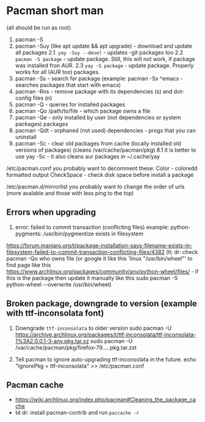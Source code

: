 # Pacman short man
(all should be run as root)
1. pacman -S <package>
2. pacman -Suy (like apt update && apt upgrade) - download and update all packages
2.1. `yay -Suy --devel` - updates -git packages too
2.2 `pacman -S package` - update package. Still, this will not work, if package was installed fron AUR.
2.3 `yay -S package` - update package. Properly works for all (AUR too) packages.
3. pacman -Ss <package or regexp to search> - search for package (example: pacman -Ss ^emacs - searches packages that start with emacs)
4. pacman -Rns <package> - remove package with its dependencies (s) and dot-config files (n)
5. pacman -Q - queries for installed packages
5. pacman -Qo /path/to/file - which package owns a file
6. pacman -Qe - only installed by user (not dependencies or system packages) packages
7. pacman -Qdt - orphaned (not used) dependencies - progs that you can uninstall
8. pacman -Sc - clear old packages from cache (locally installed old versions of packages) (cleans /var/cache/pacman/pkg)
8.1 it is better to use yay -Sc - it also cleans aur packages in ~/.cache/yay

/etc/pacman.conf
you probably want to decomment these:
Color - coloredd formatted output
CheckSpace - check disk space before install a package

/etc/pacman.d/mirrorlist
you probably want to change the order of urls (more avalable and those with less ping to the top)

## Errors when upgrading
1. error: failed to commit transaction (conflicting files)
example: python-pygments: /usr/bin/pygmentize exists in filesystem

https://forum.manjaro.org/t/package-installation-says-filename-exists-in-filesystem-failed-to-commit-transaction-conflicting-files/4382
(tl; dr: check pacman -Qo who owns file (or google it like this 'linux "/usr/bin/wheel"' to find page like this https://www.archlinux.org/packages/community/any/python-wheel/files/ - if this is the package then update it manually like this sudo pacman -S python-wheel --overwrite /usr/bin/wheel)

## Broken package, downgrade to version (example with ttf-inconsolata font)
1. Downgrade `ttf-inconsolata` to older version
sudo pacman -U https://archive.archlinux.org/packages/t/ttf-inconsolata/ttf-inconsolata-1%3A2.0.0.1-3-any.pkg.tar.xz
sudo pacman -U /var/cache/pacman/pkg/firefox-79.....pkg.tar.zst

2. Tell pacman to ignore auto-upgrading ttf-inconsolata in the future.
echo "IgnorePkg = ttf-inconsolata" >> /etc/pacman.conf

## Pacman cache
- https://wiki.archlinux.org/index.php/pacman#Cleaning_the_package_cache
- td dr: install pacman-contrib  and run `paccache -r`
